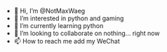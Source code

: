 - 👋 Hi, I’m @NotMaxWaeg
- 👀 I’m interested in python and gaming
- 🌱 I’m currently learning python
- 💞️ I’m looking to collaborate on nothing... right now
- 📫 How to reach me add my WeChat

<!---
NotMaxWaeg/NotMaxWaeg is a ✨ special ✨ repository because its `README.md` (this file) appears on your GitHub profile.
You can click the Preview link to take a look at your changes.
--->
